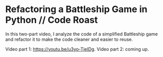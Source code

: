 # Refactoring a Battleship Game in Python // Code Roast

In this two-part video, I analyze the code of a simplified Battleship game and refactor it to make the code cleaner and easier to reuse.

Video part 1: https://youtu.be/u3yo-TjeIDg.
Video part 2: coming up.
